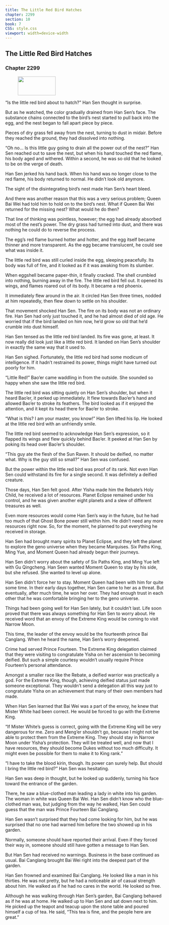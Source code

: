 ```yaml
---
title: The Little Red Bird Hatches
chapter: 2299
section: 10
book: 7
CSS: style.css
viewport: width=device-width
---
```


## The Little Red Bird Hatches

### Chapter 2299

<figure>
	<img src="../Images/gem.gif" alt="" id="gem" width="120" height="60" />
</figure>

“Is the little red bird about to hatch?” Han Sen thought in surprise.

But as he watched, the color gradually drained from Han Sen’s face. The substance chains connected to the bird’s nest started to pull back into the egg, and the nest began to fall apart piece by piece.

Pieces of dry grass fell away from the nest, turning to dust in midair. Before they reached the ground, they had dissolved into nothing.

“Oh no… Is this little guy going to drain all the power out of the nest?” Han Sen reached out to save the nest, but when his hand touched the red flame, his body aged and withered. Within a second, he was so old that he looked to be on the verge of death.

Han Sen jerked his hand back. When his hand was no longer close to the red flame, his body returned to normal. He didn’t look old anymore.

The sight of the disintegrating bird’s nest made Han Sen’s heart bleed.

And there was another reason that this was a very serious problem; Queen Bai Wei had told him to hold on to the bird’s nest. What if Queen Bai Wei returned for the missing nest? What would he do then?

That line of thinking was pointless, however; the egg had already absorbed most of the nest’s power. The dry grass had turned into dust, and there was nothing he could do to reverse the process.

The egg’s red flame burned hotter and hotter, and the egg itself became thinner and more transparent. As the egg became translucent, he could see what was inside it.

The little red bird was still curled inside the egg, sleeping peacefully. Its body was full of fire, and it looked as if it was awaking from its slumber.

When eggshell became paper-thin, it finally cracked. The shell crumbled into nothing, burning away in the fire. The little red bird fell out. It opened its wings, and flames roared out of its body. It became a red phoenix.

It immediately flew around in the air. It circled Han Sen three times, nodded at him repeatedly, then flew down to settle on his shoulder.

That movement shocked Han Sen. The fire on its body was not an ordinary fire. Han Sen had only just touched it, and he had almost died of old age. He worried that if the bird landed on him now, he’d grow so old that he’d crumble into dust himself.

Han Sen tensed as the little red bird landed. Its fire was gone, at least. It now really did look just like a little red bird. It landed on Han Sen’s shoulder in exactly the same way that it used to.

Han Sen sighed. Fortunately, the little red bird had some modicum of intelligence. If it hadn’t restrained its power, things might have turned out poorly for him.

“Little Red!” Bao’er came waddling in from the outside. She sounded so happy when she saw the little red bird.

The little red bird was sitting quietly on Han Sen’s shoulder, but when it heard Bao’er, it perked up immediately. It flew towards Bao’er’s hand and allowed Bao’er to stroke its feathers. The bird looked as if it enjoyed the attention, and it kept its head there for Bao’er to stroke.

“What is this? I am your master, you know!” Han Sen lifted his lip. He looked at the little red bird with an unfriendly smile.

The little red bird seemed to acknowledge Han Sen’s expression, so it flapped its wings and flew quickly behind Bao’er. It peeked at Han Sen by poking its head over Bao’er’s shoulder.

“This guy ate the flesh of the Sun Raven. It should be deified, no matter what. Why is the guy still so small?” Han Sen was confused.

But the power within the little red bird was proof of its rank. Not even Han Sen could withstand its fire for a single second. It was definitely a deified creature.

Those days, Han Sen felt good. After Yisha made him the Rebate’s Holy Child, he received a lot of resources. Planet Eclipse remained under his control, and he was given another eight planets and a slew of different treasures as well.

Even more resources would come Han Sen’s way in the future, but he had too much of that Ghost Bone power still within him. He didn’t need any more resources right now. So, for the moment, he planned to put everything he received in storage.

Han Sen had brought many spirits to Planet Eclipse, and they left the planet to explore the geno universe when they became Marquises. Six Paths King, Ming Yue, and Moment Queen had already begun their journeys.

Han Sen didn’t worry about the safety of Six Paths King, and Ming Yue left with Gu Qingcheng. Han Seen wanted Moment Queen to stay by his side, but she refused. She wanted to level up alone.

Han Sen didn’t force her to stay. Moment Queen had been with him for quite some time. In their early days together, Han Sen came to her as a threat. But eventually, after much time, he won her over. They had enough trust in each other that he was comfortable bringing her to the geno universe.

Things had been going well for Han Sen lately, but it couldn’t last. Life soon proved that there was always something for Han Sen to worry about. He received word that an envoy of the Extreme King would be coming to visit Narrow Moon.

This time, the leader of the envoy would be the fourteenth prince Bai Canglang. When he heard the name, Han Sen’s worry deepened.

Crime had served Prince Fourteen. The Extreme King delegation claimed that they were visiting to congratulate Yisha on her ascension to becoming deified. But such a simple courtesy wouldn’t usually require Prince Fourteen’s personal attendance.

Amongst a smaller race like the Rebate, a deified warrior was practically a god. For the Extreme King, though, achieving deified status just made someone exceptional. They wouldn’t send a delegation all this way just to congratulate Yisha on an achievement that many of their own members had made.

When Han Sen learned that Bai Wei was a part of the envoy, he knew that Mister White had been correct. He would be forced to go with the Extreme King.

“If Mister White’s guess is correct, going with the Extreme King will be very dangerous for me. Zero and Meng’er shouldn’t go, because I might not be able to protect them from the Extreme King. They should stay in Narrow Moon under Yisha’s protection. They will be treated well, and now that I have resources, they should become Dukes without too much difficulty. It might even be possible for them to make it to King rank.”

“I have to take the blood kirin, though. Its power can surely help. But should I bring the little red bird?” Han Sen was hesitating.

Han Sen was deep in thought, but he looked up suddenly, turning his face toward the entrance of the garden.

There, he saw a blue-clothed man leading a lady in white into his garden. The woman in white was Queen Bai Wei. Han Sen didn’t know who the blue-clothed man was, but judging from the way he walked, Han Sen could guess that the man was Prince Fourteen Bai Canglang.

Han Sen wasn’t surprised that they had come looking for him, but he was surprised that no one had warned him before the two showed up in his garden.

Normally, someone should have reported their arrival. Even if they forced their way in, someone should still have gotten a message to Han Sen.

But Han Sen had received no warnings. Business in the base continued as usual. Bai Canglang brought Bai Wei right into the deepest part of the garden.

Han Sen frowned and examined Bai Canglang. He looked like a man in his thirties. He was not pretty, but he had a noticeable air of casual strength about him. He walked as if he had no cares in the world. He looked so free.

Although he was walking through Han Sen’s garden, Bai Canglang behaved as if he was at home. He walked up to Han Sen and sat down next to him. He picked up the teapot and teacup upon the stone table and poured himself a cup of tea. He said, “This tea is fine, and the people here are great.”